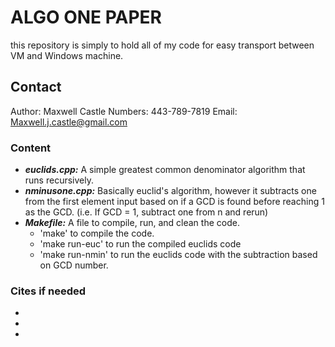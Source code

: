 # ALGO ONE PAPER
this repository is simply to hold all of my code for easy transport between VM and Windows machine. 

## Contact

Author: Maxwell Castle
Numbers: 443-789-7819
Email: Maxwell.j.castle@gmail.com

### Content

- ***euclids.cpp:*** A simple greatest common denominator algorithm that runs recursively. 
- ***nminusone.cpp:*** Basically euclid's algorithm, however it subtracts one from the first element input based on if a GCD is found before reaching 1 as the GCD. (i.e. If GCD = 1, subtract one from n and rerun)
- ***Makefile:*** A file to compile, run, and clean the code. 
    - 'make' to compile the code.
    - 'make run-euc' to run the compiled euclids code
    - 'make run-nmin' to run the euclids code with the subtraction based on GCD number.

### Cites if needed
- 
- 
- 
